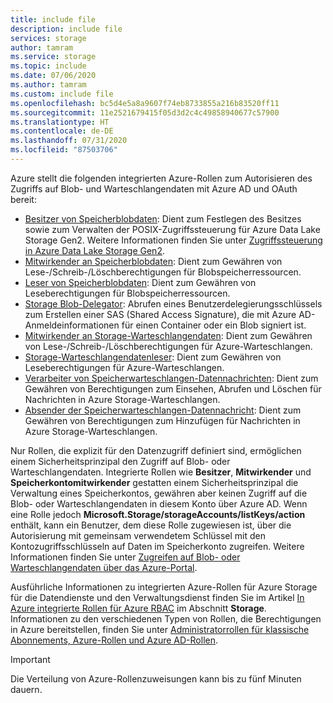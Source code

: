 ```yaml
---
title: include file
description: include file
services: storage
author: tamram
ms.service: storage
ms.topic: include
ms.date: 07/06/2020
ms.author: tamram
ms.custom: include file
ms.openlocfilehash: bc5d4e5a8a9607f74eb8733855a216b83520ff11
ms.sourcegitcommit: 11e2521679415f05d3d2c4c49858940677c57900
ms.translationtype: HT
ms.contentlocale: de-DE
ms.lasthandoff: 07/31/2020
ms.locfileid: "87503706"
---
```

Azure stellt die folgenden integrierten Azure-Rollen zum Autorisieren des Zugriffs auf Blob- und Warteschlangendaten mit Azure AD und OAuth bereit:

- [Besitzer von Speicherblobdaten](../articles/role-based-access-control/built-in-roles.md#storage-blob-data-owner): Dient zum Festlegen des Besitzes sowie zum Verwalten der POSIX-Zugriffssteuerung für Azure Data Lake Storage Gen2. Weitere Informationen finden Sie unter [Zugriffssteuerung in Azure Data Lake Storage Gen2](../articles/storage/blobs/data-lake-storage-access-control.md).
- [Mitwirkender an Speicherblobdaten](../articles/role-based-access-control/built-in-roles.md#storage-blob-data-contributor): Dient zum Gewähren von Lese-/Schreib-/Löschberechtigungen für Blobspeicherressourcen.
- [Leser von Speicherblobdaten](../articles/role-based-access-control/built-in-roles.md#storage-blob-data-reader): Dient zum Gewähren von Leseberechtigungen für Blobspeicherressourcen.
- [Storage Blob-Delegator](../articles/role-based-access-control/built-in-roles.md#storage-blob-delegator): Abrufen eines Benutzerdelegierungsschlüssels zum Erstellen einer SAS (Shared Access Signature), die mit Azure AD-Anmeldeinformationen für einen Container oder ein Blob signiert ist.
- [Mitwirkender an Storage-Warteschlangendaten](../articles/role-based-access-control/built-in-roles.md#storage-queue-data-contributor): Dient zum Gewähren von Lese-/Schreib-/Löschberechtigungen für Azure-Warteschlangen.
- [Storage-Warteschlangendatenleser](../articles/role-based-access-control/built-in-roles.md#storage-queue-data-reader): Dient zum Gewähren von Leseberechtigungen für Azure-Warteschlangen.
- [Verarbeiter von Speicherwarteschlangen-Datennachrichten](../articles/role-based-access-control/built-in-roles.md#storage-queue-data-message-processor): Dient zum Gewähren von Berechtigungen zum Einsehen, Abrufen und Löschen für Nachrichten in Azure Storage-Warteschlangen.
- [Absender der Speicherwarteschlangen-Datennachricht](../articles/role-based-access-control/built-in-roles.md#storage-queue-data-message-sender): Dient zum Gewähren von Berechtigungen zum Hinzufügen für Nachrichten in Azure Storage-Warteschlangen.

Nur Rollen, die explizit für den Datenzugriff definiert sind, ermöglichen einem Sicherheitsprinzipal den Zugriff auf Blob- oder Warteschlangendaten. Integrierte Rollen wie **Besitzer**, **Mitwirkender** und **Speicherkontomitwirkender** gestatten einem Sicherheitsprinzipal die Verwaltung eines Speicherkontos, gewähren aber keinen Zugriff auf die Blob- oder Warteschlangendaten in diesem Konto über Azure AD. Wenn eine Rolle jedoch **Microsoft.Storage/storageAccounts/listKeys/action** enthält, kann ein Benutzer, dem diese Rolle zugewiesen ist, über die Autorisierung mit gemeinsam verwendetem Schlüssel mit den Kontozugriffsschlüsseln auf Daten im Speicherkonto zugreifen. Weitere Informationen finden Sie unter [Zugreifen auf Blob- oder Warteschlangendaten über das Azure-Portal](../articles/storage/common/storage-access-blobs-queues-portal.md).

Ausführliche Informationen zu integrierten Azure-Rollen für Azure Storage für die Datendienste und den Verwaltungsdienst finden Sie im Artikel [In Azure integrierte Rollen für Azure RBAC](../articles/role-based-access-control/built-in-roles.md#storage) im Abschnitt **Storage**. Informationen zu den verschiedenen Typen von Rollen, die Berechtigungen in Azure bereitstellen, finden Sie unter [Administratorrollen für klassische Abonnements, Azure-Rollen und Azure AD-Rollen](../articles/role-based-access-control/rbac-and-directory-admin-roles.md).

> [!IMPORTANT]
> Die Verteilung von Azure-Rollenzuweisungen kann bis zu fünf Minuten dauern.
